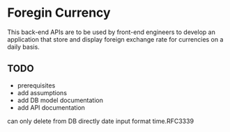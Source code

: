 # Foregin Currency

This back-end APIs are to be used by front-end engineers to develop an application that store and display foreign exchange rate for currencies on a daily basis.

## TODO
- prerequisites
- add assumptions
- add DB model documentation
- add API documentation

can only delete from DB directly
date input format time.RFC3339